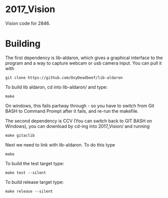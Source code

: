 # 2017_Vision
Vision code for 2846.

# Building
The first dependency is lib-aldaron, which gives a graphical interface to the program and a way to capture webcam or usb camera input.  You can pull it with

```
git clone https://github.com/OxyDeadbeef/lib-aldaron
```

To build lib aldaron, cd into lib-aldaron/ and type:

```
make
```

On windows, this fails partway through - so you have to switch from Git BASH to Command Prompt after it fails, and re-run the makefile.

The second dependency is CCV (You can switch back to GIT BASH on Windows), you can download by cd-ing into 2017_Vision/ and running

```
make gitaclib
```

Next we need to link with lib-aldaron.  To do this type

```
make
```

To build the test target type:

```
make test --silent
```

To build release target type:

```
make release --silent
```
